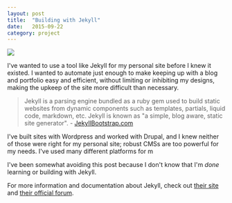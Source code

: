 ```yaml
---
layout: post
title:  "Building with Jekyll"
date:   2015-09-22
category: project
---
```


<img src="{{ site.baseurl }}/assets/img/jekyll.png">

I've wanted to use a tool like Jekyll for my personal site before I knew it existed. I wanted to automate just enough to make keeping up with a blog and portfolio easy and efficient, without limiting or inhibiting my designs, making the upkeep of the site more difficult than necessary. 

>Jekyll is a parsing engine bundled as a ruby gem used to build static websites from dynamic components such as templates, partials, liquid code, markdown, etc. Jekyll is known as "a simple, blog aware, static site generator". - [JekyllBootstrap.com](http://jek)

I've built sites with Wordpress and worked with Drupal, and I knew neither of those were right for my personal site; robust CMSs are too powerful for my needs. 
I've used many different platforms for m


I've been somewhat avoiding this post because I don't know that I'm *done* learning or building with Jekyll.


For more information and documentation about Jekyll, check out [their site](https://jekyllrb.com/) and [their official forum](https://talk.jekyllrb.com/).